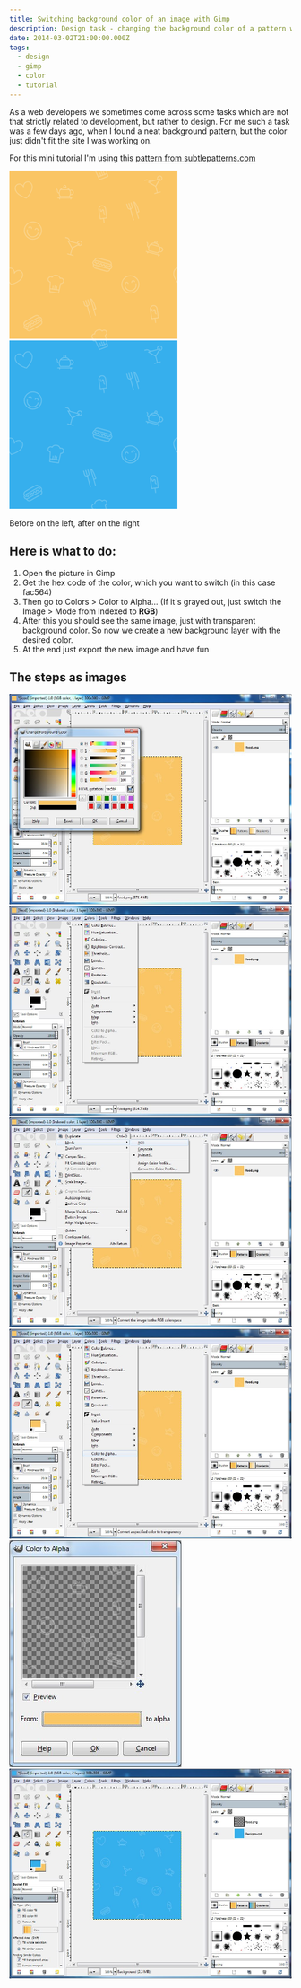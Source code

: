 ```yaml
---
title: Switching background color of an image with Gimp
description: Design task - changing the background color of a pattern with Gimp
date: 2014-03-02T21:00:00.000Z
tags:
  - design
  - gimp
  - color
  - tutorial
---
```


As a web developers we sometimes come across some tasks which are not that strictly related to development, but rather to design. For me such a task was a few days ago, when I found a neat background pattern, but the color just didn't fit the site I was working on.

<!-- readmore -->

For this mini tutorial I'm using this <a href="http://subtlepatterns.com/food/" rel="external,nofollow">pattern from subtlepatterns.com</a>
<div class="text-center">
    <img src="/static/article-assets/gimp-background-change/food.png" alt="Original background pattern"/>
    &nbsp;
    <img src="/static/article-assets/gimp-background-change/food_blue.png" alt="Modified pattern with different background color"/>
    <p>Before on the left, after on the right</p>
</div>

## Here is what to do:
1. Open the picture in Gimp
1. Get the hex code of the color, which you want to switch (in this case fac564)
1. Then go to Colors > Color to Alpha... (If it's grayed out, just switch the Image > Mode from Indexed to **RGB**)
1. After this you should see the same image, just with transparent background color. So now we create a new background layer with the desired color.
1. At the end just export the new image and have fun


## The steps as images
<img src="/static/article-assets/gimp-background-change/gimp-capture-color-code.jpg" alt="Capturing color code" title="Capturing color code"/>

<img src="/static/article-assets/gimp-background-change/gimp-color-to-alpha-grayed-out.jpg" alt="Color to Alpha grayed out" title="Color to Alpha grayed out"/>

<img src="/static/article-assets/gimp-background-change/gimp-change-mode-to-rgb.jpg" alt="Image mode to RGB" title="Image mode to RGB"/>

<img src="/static/article-assets/gimp-background-change/gimp-color-to-alpha.jpg" alt="Color to Alpha" title="Color to Alpha"/>

<img src="/static/article-assets/gimp-background-change/gimp-color-to-alpha-window.jpg" alt="Color to Alpha window" title="Color to Alpha window"/>

<img src="/static/article-assets/gimp-background-change/gimp-new-background-layer.jpg" alt="Final step - creating new background layer with desired color" title="Final step - creating new background layer with desired color"/>
